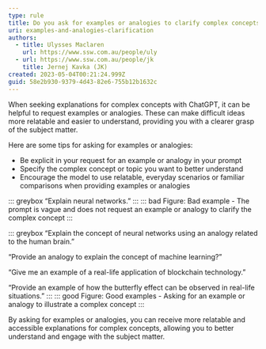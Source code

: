 ```yaml
---
type: rule
title: Do you ask for examples or analogies to clarify complex concepts?
uri: examples-and-analogies-clarification
authors:
  - title: Ulysses Maclaren
    url: https://www.ssw.com.au/people/uly
  - url: https://www.ssw.com.au/people/jk
    title: Jernej Kavka (JK)
created: 2023-05-04T00:21:24.999Z
guid: 58e2b930-9379-4d43-82e6-755b12b1632c
---
```

When seeking explanations for complex concepts with ChatGPT, it can be helpful to request examples or analogies. These can make difficult ideas more relatable and easier to understand, providing you with a clearer grasp of the subject matter.
            
<!--endintro-->

 
Here are some tips for asking for examples or analogies:

* Be explicit in your request for an example or analogy in your prompt 
* Specify the complex concept or topic you want to better understand
* Encourage the model to use relatable, everyday scenarios or familiar comparisons when providing examples or analogies


::: greybox
“Explain neural networks.”
:::
::: bad
Figure: Bad example - The prompt is vague and does not request an example or analogy to clarify the complex concept
:::


::: greybox
“Explain the concept of neural networks using an analogy related to the human brain.”

“Provide an analogy to explain the concept of machine learning?”

“Give me an example of a real-life application of blockchain technology.”

“Provide an example of how the butterfly effect can be observed in real-life situations.”
:::
::: good
Figure: Good examples - Asking for an example or analogy to illustrate a complex concept
:::


By asking for examples or analogies, you can receive more relatable and accessible explanations for complex concepts, allowing you to better understand and engage with the subject matter.
